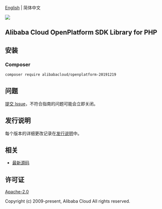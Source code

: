 [English](README.md) | 简体中文

![](https://aliyunsdk-pages.alicdn.com/icons/AlibabaCloud.svg)

## Alibaba Cloud OpenPlatform SDK Library for PHP

## 安装

### Composer

```bash
composer require alibabacloud/openplatform-20191219
```

## 问题

[提交 Issue](https://github.com/aliyun/alibabacloud-sdk/issues/new)，不符合指南的问题可能会立即关闭。

## 发行说明

每个版本的详细更改记录在[发行说明](./ChangeLog.txt)中。

## 相关

* [最新源码](https://github.com/aliyun/alibabacloud-sdk)

## 许可证

[Apache-2.0](http://www.apache.org/licenses/LICENSE-2.0)

Copyright (c) 2009-present, Alibaba Cloud All rights reserved.
